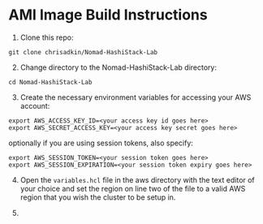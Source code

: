 # AMI Image Build Instructions

1. Clone this repo:
```
git clone chrisadkin/Nomad-HashiStack-Lab
```

2. Change directory to the Nomad-HashiStack-Lab directory:
```
cd Nomad-HashiStack-Lab
```

3. Create the necessary environment variables for accessing your AWS account: 
```
export AWS_ACCESS_KEY_ID=<your access key id goes here>
export AWS_SECRET_ACCESS_KEY=<your access key secret goes here>   
```
   optionally if you are using session tokens, also specify:
```
export AWS_SESSION_TOKEN=<your session token goes here>
export AWS_SESSION_EXPIRATION=<your session token expiry goes here>
```

4. Open the ```variables.hcl``` file in the aws directory with the text editor of your choice and set the region on line two of the file to a 
   valid AWS region that you wish the cluster to be setup in.

5. 
